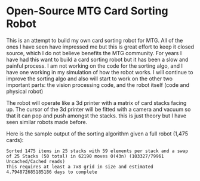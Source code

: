 # Open-Source MTG Card Sorting Robot
This is an attempt to build my own card sorting robot for MTG. All of the ones I have seen have impressed me but this is great effort to keep it closed source, which I do not believe benefits the MTG community. For years I have had this want to build a card sorting robot but it has been a slow and painful process. I am not working on the code for the sorting algo, and I have one working in my simulation of how the robot works. I will continue to improve the sorting algo and also will start to work on the other two important parts: the vision processing code, and the robot itself (code and physical robot)

The robot will operate like a 3d printer with a matrix of card stacks facing up. The cursor of the 3d printer will be fitted with a camera and vacuum so that it can pop and push amongst the stacks. this is just theory but I have seen similar robots made before.

Here is the sample output of the sorting algorithm given a full robot (1,475 cards):

```
Sorted 1475 items in 25 stacks with 59 elements per stack and a swap of 25 Stacks (50 total) in 62190 moves O(43n) (103327/79961  Uncached/Cached reads)
This requires at least a 7x8 grid in size and estimated 4.794872685185186 days to complete
```
